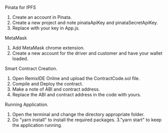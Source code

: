 Pinata for IPFS
1. Create an account in Pinata.
2. Create a new project and note pinataApiKey and pinataSecretApiKey.
3. Replace with your key in App.js.

MetaMask
1. Add MetaMask chrome extension.
2. Create a new account for the driver and customer and have your wallet loaded.

Smart Contract Creation.
1. Open RemixIDE Online and upload the ContractCode.sol file.
2. Compile and Deploy the contract.
3. Make a note of ABI and contract address.
4. Replace the ABI and contract address in the code with yours.

Running Application.
1. Open the terminal and change the directory appropriate folder.
2. Do "yarn install" to install the required packages.
3."yarn start" to keep the application running.
